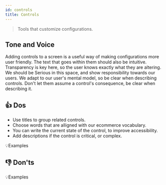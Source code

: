 ```yaml
---
id: controls
title: Controls
---
```


> Tools that customize configurations.  

## Tone and Voice

Adding controls to a screen is a useful way of making configurations more user friendly. The text that goes within them should also be intuitive. Transparency is key here, so the user knows exactly what they are altering. We should be Serious in this space, and show responsibility towards our users. We adapt to our user's mental model, so be clear when describing controls. Don't let them assume a control's consequence, be clear when describing it.  



## 👍 Dos

- Use titles to group related controls.      
- Choose words that are alligned with our ecommerce vocabulary.      
- You can write the current state of the control, to improve accessibility.            
- Add descriptions if the control is critical, or complex.        

💡Examples


## 👎 Don'ts


💡Examples

